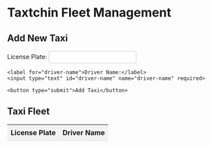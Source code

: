 <!DOCTYPE html>
<html lang="en">
<head>
  <meta charset="UTF-8">
  <meta name="viewport" content="width=device-width, initial-scale=1.0">
  <title>Taxtchin Fleet Management</title>
  <style>
    /* CSS styles */
    table {
      width: 100%;
      border-collapse: collapse;
    }
    th, td {
      padding: 8px;
      text-align: left;
      border-bottom: 1px solid #ddd;
    }
    th {
      background-color: #f2f2f2;
    }
    input, button {
      padding: 6px 12px;
      border: 1px solid #ccc;
      border-radius: 4px;
    }
  </style>
</head>
<body>
  <h1>Taxtchin Fleet Management</h1>
  
  <h2>Add New Taxi</h2>
  <form id="add-taxi-form">
    <label for="license-plate">License Plate:</label>
    <input type="text" id="license-plate" name="license-plate" required>
    
    <label for="driver-name">Driver Name:</label>
    <input type="text" id="driver-name" name="driver-name" required>
    
    <button type="submit">Add Taxi</button>
  </form>
  
  <h2>Taxi Fleet</h2>
  <table id="taxi-table">
    <thead>
      <tr>
        <th>License Plate</th>
        <th>Driver Name</th>
      </tr>
    </thead>
    <tbody>
      <!-- Taxi data will be added dynamically -->
    </tbody>
  </table>
  
  <script>
    const addTaxiForm = document.getElementById('add-taxi-form');
    const taxiTable = document.getElementById('taxi-table');
    const taxiData = [];

    function addTaxiToTable(licenseplate, drivername) {
      const row = document.createElement('tr');
      
      const licensePlateCell = document.createElement('td');
      licensePlateCell.textContent = licenseplate;
      row.appendChild(licensePlateCell);
      
      const driverNameCell = document.createElement('td');
      driverNameCell.textContent = drivername;
      row.appendChild(driverNameCell);
      
      taxiTable.getElementsByTagName('tbody')[0].appendChild(row);
    }

    addTaxiForm.addEventListener('submit', (event) => {
      event.preventDefault();
      
      const licensePlate = document.getElementById('license-plate').value;
      const driverName = document.getElementById('driver-name').value;
      
      addTaxiToTable(licensePlate, driverName);
      
      taxiData.push({ licensePlate, driverName });
      
      document.getElementById('license-plate').value = '';
      document.getElementById('driver-name').value = '';
    });
  </script>
</body>
</html>
